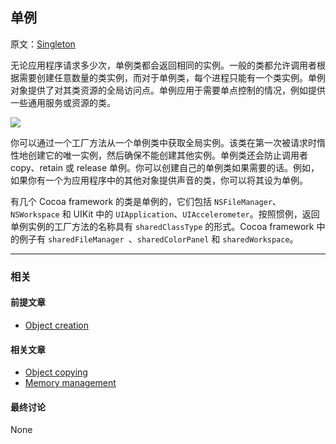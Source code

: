 ## 单例

原文：[Singleton](https://developer.apple.com/library/archive/documentation/General/Conceptual/DevPedia-CocoaCore/Singleton.html#//apple_ref/doc/uid/TP40008195-CH49-SW1)

无论应用程序请求多少次，单例类都会返回相同的实例。一般的类都允许调用者根据需要创建任意数量的类实例，而对于单例类，每个进程只能有一个类实例。单例对象提供了对其类资源的全局访问点。单例应用于需要单点控制的情况，例如提供一些通用服务或资源的类。

![](https://gitee.com/junteng/images/raw/master/img/20220110224034.png)

你可以通过一个工厂方法从一个单例类中获取全局实例。该类在第一次被请求时惰性地创建它的唯一实例，然后确保不能创建其他实例。单例类还会防止调用者 copy、retain 或 release 单例。你可以创建自己的单例类如果需要的话。例如，如果你有一个为应用程序中的其他对象提供声音的类，你可以将其设为单例。

有几个 Cocoa framework 的类是单例的，它们包括 `NSFileManager`、`NSWorkspace` 和 UIKit 中的 `UIApplication`、`UIAccelerometer`。按照惯例，返回单例实例的工厂方法的名称具有 `sharedClassType` 的形式。Cocoa framework 中的例子有 `sharedFileManager `、`sharedColorPanel` 和 `sharedWorkspace`。

---

### 相关

#### 前提文章

* [Object creation](https://developer.apple.com/library/archive/documentation/General/Conceptual/DevPedia-CocoaCore/ObjectCreation.html#//apple_ref/doc/uid/TP40008195-CH39-SW1)

#### 相关文章

- [Object copying](https://developer.apple.com/library/archive/documentation/General/Conceptual/DevPedia-CocoaCore/ObjectCopying.html#//apple_ref/doc/uid/TP40008195-CH38-SW1)
- [Memory management](https://developer.apple.com/library/archive/documentation/General/Conceptual/DevPedia-CocoaCore/MemoryManagement.html#//apple_ref/doc/uid/TP40008195-CH27-SW1)

#### 最终讨论

None

